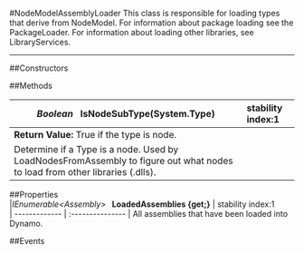 #NodeModelAssemblyLoader
  This class is responsible for loading types that derive from NodeModel. For information about package loading see the PackageLoader. For information about loading other libraries, see LibraryServices. 

---
##Constructors 


##Methods  

|*Boolean* **&nbsp;&nbsp;IsNodeSubType(System.Type)** |  stability index:1  
| ------------- | :--------------- 
| **Return Value:** True if the type is node.
|  Determine if a Type is a node. Used by LoadNodesFromAssembly to figure out what nodes to load from other libraries (.dlls). 









##Properties  
|*IEnumerable<*Assembly*>* **&nbsp;&nbsp;LoadedAssemblies {get;}** |  stability index:1  
| ------------- | :--------------- 
|  All assemblies that have been loaded into Dynamo. 



##Events  



